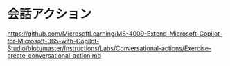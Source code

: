 # 会話アクション

https://github.com/MicrosoftLearning/MS-4009-Extend-Microsoft-Copilot-for-Microsoft-365-with-Copilot-Studio/blob/master/Instructions/Labs/Conversational-actions/Exercise-create-conversational-action.md